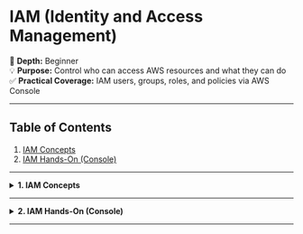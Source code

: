 # IAM (Identity and Access Management)

📘 **Depth:** Beginner  
💡 **Purpose:** Control who can access AWS resources and what they can do  
✅ **Practical Coverage:** IAM users, groups, roles, and policies via AWS Console  

---

## Table of Contents
1. [IAM Concepts](#iam-concepts)
2. [IAM Hands-On (Console)](#iam-hands-on-console)

---

<details>
<summary><strong>1. IAM Concepts</strong></summary>

---

## 1. Why Do We Need IAM?

Imagine AWS as a huge company building full of resources — EC2 machines, S3 storage rooms, databases, and more.  
Without IAM, **anyone with the root account** could wander around, touch everything, and accidentally delete critical servers.  
That’s where IAM steps in — it’s your **security department**, giving each person a personalized keycard that unlocks only what they need.

---

### 2. Analogy

Think of **AWS as a company building**:  
- The **Root user** is the **company owner** — full control over everything.  
- **IAM Users** are **employees** with their own ID cards to enter the building.  
- **Groups** are **departments** like *Developers* or *Finance*, each with specific duties.  
- **Policies** are the **rules** that define what each department or user can access.  
- **Roles** are **temporary visitor passes** for people or systems that need short-term access.  
- **MFA** is like a **security guard** asking for a second proof before entry.  

> 🧠 IAM is the security department of your AWS company — it decides *who gets in*, *what doors they can open*, and *how safely they can move around.*


---

## 3. Concept Understanding

### IAM is Global
IAM isn’t tied to any AWS region — the settings apply across all regions.

### 🧍 Users
- **Users** represent individual people or specific services that need access to your AWS account.  
- Each user gets their own **credentials** — a unique username, password, and (optionally) access keys for programmatic access.  
- This separation keeps actions traceable to specific individuals, improving **security** and **accountability**.  
- Example:  
  - `alice` might use the console to manage EC2 instances.  
  - `build-server` (a service user) might use access keys to deploy applications automatically.  
- **Best practice:** *One user = One human or service.* Never share credentials between people.


### 👥 Groups
- **Groups** are collections of IAM users who share similar job roles or responsibilities.  
- Instead of assigning permissions to each user one by one, you assign them to a **group** — and all members automatically inherit those permissions.  
- This makes access control **organized**, **scalable**, and **easy to audit**.  
- Example:  
  - The `Developers` group has the **AmazonEC2FullAccess** policy.  
  - Any new developer added to the group instantly gets EC2 permissions — no extra setup needed.  
- A user can belong to **multiple groups** (e.g., `Developers` and `Audit-Team`), combining permissions from both.

<img src="images/IAM.png" alt="IAM" width="600" height="150" />

### 📜 Policies
- **Policies** are permission documents written in **JSON** that define what actions are **allowed** or **denied** in AWS.  
- They decide **who can do what** and on **which resources**.  
- Policies can be attached to **users**, **groups**, or **roles** to grant specific levels of access.  
- Each policy is made up of key fields:  
  - **Effect:** Allow or Deny  
  - **Action:** The specific AWS service operations (e.g., `ec2:StartInstances`)  
  - **Resource:** The AWS resources those actions apply to  
- Example: A “ReadOnlyAccess” policy allows viewing resources but blocks any changes.

<img src="images/IAM_Policies_inheritance.png" alt="IAM" width="600" height="300" /> 

### 🧩 Roles
- **Roles** are temporary identities that give permissions to AWS services or applications.  
- Instead of long-term credentials, roles use **temporary security tokens** for safer access.  
- Example: An **EC2 instance** can assume a role to access an **S3 bucket** without storing keys.  
- Best practice: Humans use IAM Users, AWS services use IAM Roles.


---

### 🏁 Best Practices
1. **Never use root account** for daily tasks  
2. **Use groups** to manage permissions at scale  
3. **Regularly audit permissions** (remove unused access)  
4. **Enable MFA** for all users  
5. **Apply least privilege principle**

---

</details>

---

<details>
<summary><strong>2. IAM Hands-On (Console)</strong></summary>

---

### 🎯 Excerise:
Create an IAM user, add it to a group, attach policies, test access, and secure it with MFA.

---

### **Step 1: Open IAM Console**
1. Log in as the **root user** → [https://aws.amazon.com/console](https://aws.amazon.com/console)  
2. Search for **IAM** in the service bar.  
3. Observe the **IAM Dashboard** — it shows account summary, MFA status, and security recommendations.  

📸 Screenshot →   
<img src="images/IAM_Dashboard.png" />

---

### **Step 2: Create a New User**
1. In the left sidebar → click **Users → Add users**.  

📸 Screenshot →     
<img src="images/IAM_adduser.png" />   

2. Enter username: `devops-user`.  
3. Check **Provide user access to the AWS Management Console**.  
4. Choose **Custom password**, uncheck “Require password reset.”  
5. Click **Next**.  

📸 Screenshot →   
<img src="images/IAM_userdetials.png" />

---

### **Step 3: Create a Group and Assign Permissions**
1. Choose **Add user to group → Create group.**  

📸 Screenshot →     
<img src="images/IAM_creatgroup.png" />

2. Name the group: `DevOps-Admins`.  
3. From the policy list, select **AdministratorAccess.**  
   - This gives full permissions across AWS services — ideal for admin-level users.  
   - *(For learning environments, you can later replace this with a custom least-privilege policy.)*  
4. Click **Create group** → select it → click **Next** → **Create user.**

📸 Screenshot →     
<img src="images/IAM_groupcreation.png" />

5. After the user is created, you’ll see the **Retrieve password** screen.  
   It displays your **sign-in URL**, **username**, and **temporary password**.  

📸 Screenshot →  
<img src="images/IAM_Retrieve password.png" />

6. Click **“Download .csv file.”**  
   - This file contains your new user’s **username**, **password**, and **sign-in URL.**  
   - Save it somewhere **secure** (e.g., a private folder, not GitHub or shared drives).  
   - ⚠️ You will **not** be able to view this password again later.

7. *(Optional but Recommended)* — Click **“Email sign-in instructions.”**  
   - This opens an email template to send login details securely to yourself.

8. Click **“Return to users list.”**  
   - You’ll be redirected to the **IAM → Users** page.  
   - You’ll now see your new user **`Devops_Admin`** listed successfully.
---

### **Step 4: Log In as IAM User**
1. Copy the **Sign-in URL** displayed after user creation (looks like:  
   `https://<account-id>.signin.aws.amazon.com/console`).  
2. Log out from root and log in with:  
   - Username: `Devops_Admin`  
   - Password: your custom password  
3. You should now see the full AWS Console as an IAM Administrator.
  
📸 Screenshot →    
<img src="images/IAM_devopsadmin.png" />
---

### **Step 5: Test Permissions**

1. Open **EC2**, **S3**, **IAM**, and other services — your `Devops_Admin` user should have **full access** to all AWS services.  
2. To test least privilege, create another IAM user with restricted access:  
   - Go to **IAM → Users → Add users.**  
   - Enter username: `teja`  
   - Provide console access (same as before).  
   - Set a **custom password** (optional: uncheck “Require password reset”).  
   - Click **Next.**
3. Choose **Add user to group → Create group.**  
   - Name the group: `Developers`  
   - Attach the following **AWS Managed Policies:**  
     - `AmazonEC2ReadOnlyAccess`  
     - `AmazonS3ReadOnlyAccess`  
     - `IAMReadOnlyAccess`  
   - Click **Create group → Next → Create user.**

📸 Screenshot →   
<img src="images/group_dev.png">

4. Log in using the new user credentials for `teja`:  
   - **Sign-in URL:** `https://735189763643.signin.aws.amazon.com/console`  
   - **Username:** `teja`  
   - **Password:** (from your downloaded .csv file)
5. Test permissions:  
   - Open **EC2**, **S3**, and **IAM** — you should be able to **view** resources but **cannot create, edit, or delete** them.  
   - This confirms that your `Developers` group and Read-Only policies are working correctly.

📸 Screenshot →   
<img src="images/access_denied.png">

6. Switch back to your `Devops_Admin` user to regain full permissions.


✅ **Result:**  
You now have two properly configured IAM users —  
- **`Devops_Admin`** → Full administrative access  
- **`teja` (Developers group)** → Read-only access across EC2, S3, and IAM

---

### **Step 6: Enable MFA for Extra Security**
1. Back in IAM → select your `devops-admin` user.  
2. Go to **Security credentials → Assign MFA device.**  

📸 Screenshot →   
<img src="images/IAM_assign_MFA.png">

3. Choose **Virtual MFA** → scan the QR code using Google Authenticator or Authy.  
4. Enter two consecutive codes → **Assign MFA.**  

📸 Screenshot →   
<img src="images/DuoPush.png">
<img src="images/MFA_Code.png">

</details>

---